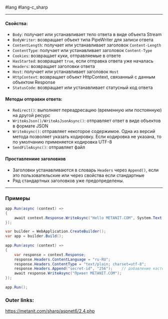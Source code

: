 #lang #lang-c_sharp 

---
#### **Свойства:**
- `Body`: получает или устанавливает тело ответа в виде объекта Stream
- `BodyWriter`: возвращает объект типа PipeWriter для записи ответа
- `ContentLength`: получает или устанавливает заголовок `Content-Length`
- `ContentType`: получает или устанавливает заголовок `Content-Type`
- `Cookies`: возвращает куки, отправляемые в ответе
- `HasStarted`: возвращает `true`, если отправка ответа уже началась
- `Headers`: возвращает заголовки ответа
- `Host`: получает или устанавливает заголовок `Host`
- `HttpContext`: возвращает объект HttpContext, связанный с данным объектом Response
- `StatusCode`: возвращает или устанавливает статусный код ответа
    
#### **Методы отправки ответа:**
- `Redirect()`: выполняет переадресацию (временную или постоянную) на другой ресурс
- `WriteAsJson()/WriteAsJsonAsync()`: отправляет ответ в виде объектов в формате JSON
- `WriteAsync()`: отправляет некоторое содержимое. Одна из версий метода позволяет указать кодировку. Если кодировка не указана, то по умолчанию применяется кодировка UTF-8
- `SendFileAsync()`: отправляет файл

#### **Проставлениие заголовков**
- Заголовки устанавливаются в словарь `Headers` через `Append()`, если это пользовательские или через свойства если стандартные
- Ряд стандартных заголовков уже предопределены.

---

### Примеры

```csharp
app.Run(async (context) =>
{
    await context.Response.WriteAsync("Hello METANIT.COM", System.Text.Encoding.Default);
});
```

```csharp
var builder = WebApplication.CreateBuilder();
var app = builder.Build();
 
app.Run(async (context) =>
{
    var response = context.Response;
    response.Headers.ContentLanguage = "ru-RU";
    response.Headers.ContentType = "text/plain; charset=utf-8";
    response.Headers.Append("secret-id", "256");    // добавление кастомного заголовка
    await response.WriteAsync("Привет METANIT.COM");
});
 
app.Run();
```

### Outer links:
https://metanit.com/sharp/aspnet6/2.4.php